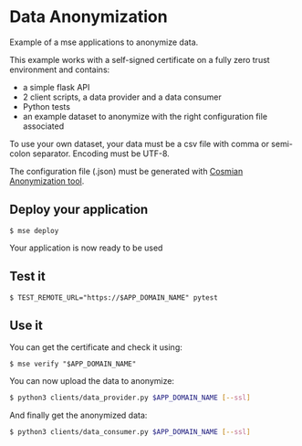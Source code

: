 # Data Anonymization

Example of a mse applications to anonymize data.

This example works with a self-signed certificate on a fully zero trust environment and contains:

- a simple flask API
- 2 client scripts, a data provider and a data consumer
- Python tests
- an example dataset to anonymize with the right configuration file associated

To use your own dataset, your data must be a csv file with comma or semi-colon separator. Encoding must be UTF-8.

The configuration file (.json) must be generated with [Cosmian Anonymization tool](https://hub.docker.com/r/cosmian/anonymization_ui).

## Deploy your application

```console
$ mse deploy 
```

Your application is now ready to be used

## Test it

```console
$ TEST_REMOTE_URL="https://$APP_DOMAIN_NAME" pytest
```

## Use it

You can get the certificate and check it using:

```console
$ mse verify "$APP_DOMAIN_NAME"
```

You can now upload the data to anonymize:

```sh
$ python3 clients/data_provider.py $APP_DOMAIN_NAME [--ssl]
```

And finally get the anonymized data:

```sh
$ python3 clients/data_consumer.py $APP_DOMAIN_NAME [--ssl]
```
